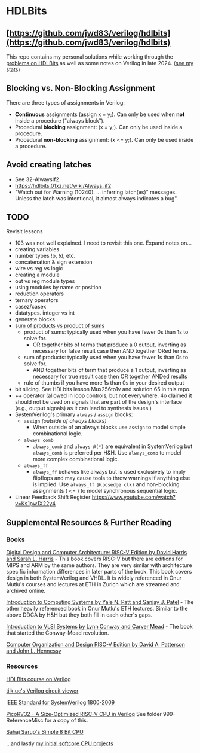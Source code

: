 # HDLBits

## [https://github.com/jwd83/verilog/hdlbits](https://github.com/jwd83/verilog/hdlbits)

This repo contains my personal solutions while working through the
[problems on HDLBits](https://hdlbits.01xz.net/wiki/Problem_sets) as well as some notes on
Verilog in late 2024. ([see my stats](https://hdlbits.01xz.net/wiki/Special:VlgStats/5CBCEE65CFD17EBB))

## Blocking vs. Non-Blocking Assignment

There are three types of assignments in Verilog:

* **Continuous** assignments (assign x = y;). Can only be used when **not**
  inside a procedure ("always block").
* Procedural **blocking** assignment: (x = y;). Can only be used inside a
  procedure.
* Procedural **non-blocking** assignment: (x <= y;). Can only be used inside a
  procedure.

## Avoid creating latches

* See 32-AlwaysIf2
* <https://hdlbits.01xz.net/wiki/Always_if2>
* "Watch out for Warning (10240): ... inferring latch(es)" messages. Unless the
  latch was intentional, it almost always indicates a bug"

## TODO

Revisit lessons

* 103 was not well explained. I need to revisit this one.
Expand notes on...
* creating variables
* number types !b, !d, etc.
* concatenation & sign extension
* wire vs reg vs logic
* creating a module
* out vs reg module types
* using modules by name or position
* reduction operators
* ternary operators
* casez/casex
* datatypes. integer vs int
* generate blocks
* [sum of products vs product of sums](https://www.youtube.com/watch?v=t_1yugHFD0A)
  * product of sums: typically used when you have fewer 0s than 1s to solve for.
    * OR together bits of terms that produce a 0 output, inverting as necessary for false result case then AND together ORed terms.
  * sum of products: typically used when you have fewer 1s than 0s to solve for.
    * AND together bits of term that produce a 1 output, inverting as necessary for true result case then OR together ANDed results
  * rule of thumbs if you have more 1s than 0s in your desired output
* bit slicing. See HDLbits lesson Mux256to1v and solution 65 in this repo.
* ++ operator (allowed in loop controls, but not everywhere. 4o claimed it
  should not be used on signals that are part of the design's interface (e.g.,
  output signals) as it can lead to synthesis issues.)
* SystemVerilog's primary `always` / `assign` blocks:
  * `assign` *(outside of always blocks)*
    * When outside of an always blocks use `assign` to model simple combinational
        logic.
  * `always_comb`
    * `always_comb` and `always @(*)` are equivalent in SystemVerilog but
        `always_comb` is preferred per H&H. Use `always_comb` to model more
        complex combinational logic.
  * `always_ff`
    * `always_ff` behaves like always but is used exclusively to imply
        flipflops and may cause tools to throw warnings if anything else is
        implied. Use `always_ff @(posedge clk)` and non-blocking assignments (
        <= ) to model synchronous sequential logic.
* Linear Feedback Shift Register <https://www.youtube.com/watch?v=Ks1pw1X22y4>

## Supplemental Resources & Further Reading

### Books

[Digital Design and Computer Architecture: RISC-V Edition by David Harris and Sarah L. Harris](https://pages.hmc.edu/harris/ddca/ddcarv.html) - This book covers RISC-V but there are editions for MIPS and ARM by the same authors. They are very similar with architecture specific information differences in later parts of the book. This book covers design in both SystemVerilog and VHDL. It is widely referenced in Onur Mutlu's courses and lectures at ETH in Zurich which are streamed and archived online.

[Introduction to Computing Systems by Yale N. Patt and Sanjay J. Patel](https://www.amazon.com/Introduction-Computing-Systems-Gates-Beyond/dp/0072467509) - The other heavily referenced book in Onur Mutlu's ETH lectures. Similar to the above DDCA by H&H but they both fill in each other's gaps.

[Introduction to VLSI Systems by Lynn Conway and Carver Mead](https://www.amazon.com/Introduction-VLSI-Systems-Carver-Mead/dp/0201043580) - The book that started the Conway-Mead revolution.

[Computer Organization and Design RISC-V Edition by David A. Patterson and John L. Hennessy](https://www.amazon.com/Computer-Organization-Design-RISC-V-Architecture/dp/0128203315)

### Resources

[HDLBits course on Verilog](https://hdlbits.01xz.net/wiki/)

[tilk.ue's Verilog circuit viewer](https://digitaljs.tilk.eu/)

[IEEE Standard for SystemVerilog 1800-2009](https://www.google.com/search?q=1800-2009+pdf+-site%3Aieee.org)

[PicoRV32 - A Size-Optimized RISC-V CPU in Verilog](https://github.com/YosysHQ/picorv32) See folder 999-ReferenceMisc for a copy of this.

[Sahaj Sarup's Simple 8 Bit CPU](https://gitlab.com/ric96/ice-core/-/blob/8bit/core.v)

...and lastly [my initial softcore CPU projects](https://github.com/jwd83/88bit)
